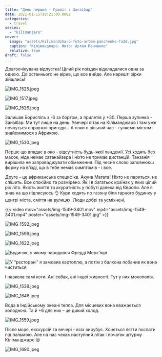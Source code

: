 ```yaml
---
title: "День перший - Приліт в Занзібар"
date: 2021-01-15T19:21:00.000Z
categories:
  - travel
series:
  - "kilimanjaro"
cover:
  image: "assets/kilimandzharo-foto-artem-panchenko-fa3d.jpg"
  caption: "Кіліманджаро. Фото: Артем Панченко"
  relative: true
draft: false
---
```


Довгоочікувана відпустка! Цілий рік поїздки відкладалися одна за одною. До останнього не вірив, що все вийде. Але нарешті зірки зійшлись!

![IMG_1525.jpeg](assets/img-1525-9d36.jpg)

![IMG_1517.jpeg](assets/img-1517-49f7.jpg)

![IMG_1526.jpeg](assets/img-1526-7a8b.jpg)

Залишав Бориспіль з -6 за бортом, а прилетів у +30. Перша зупинка - Занзібар. Ми тут лише на день. Увечері літак на Кіліманджаро і там уже почнуться справжні пригоди... А поки є вільний час - гуляємо містом і знайомимося з Африкою.

![IMG_1530.jpeg](assets/img-1530-3432.jpg)

Перше що впадає в око - відсутність будь-якої пандемії. Усі ходять без масок, ніде немає сатанайзера і ніхто не тримає дистанцій. Танзанія вирішила не запроваджувати обмеження. Під чесне слово заповнюєш форму на в'їзді, що в тебе немає симптомів - і все.

Друге – це африканська специфіка. Акуна Матата! Ніхто не париться, не спішить. Все спокійно та розмірено. Як і в багатьох країнах у яких цілий рік літо. Якість життя та акуратність у побуті далека від Європи. Але я знав на що підписуюсь 👌 Кури ходять по газону біля гарного будинку у центрі міста, сміття на вулицях. Люди добрі та усміхнені.

{{< video mov="assets/img-1549-3401.mov" mp4="assets/img-1549-3401.mp4" poster="assets/img-1549-3401.jpg" >}}

![IMG_1592.jpeg](assets/img-1592-24a1.jpg)

![IMG_1596.jpeg](assets/img-1596-0c7b.jpg)

![IMG_1622.jpeg](assets/img-1622-5797.jpg)

![Будинок, у якому народився Фредді Мерк'юрі](assets/budinok-u-yakomu-narodivsya-freddi-merkyuri-7a2b.jpg "Будинок, у якому народився Фредді Мерк'юрі")

![У “ресторані” я замовив картоплю, а потім з балкона побачив як вона чиститься](assets/u-restorani-ya-zamoviv-kartoplyu-a-potim-z-balkona-pobachiv-yak-vona-chistitsya-97d1.jpg "У “ресторані” я замовив картоплю, а потім з балкона побачив як вона чиститься")

І навкола самі коти. Ані собак, ані іншої живності. Тут у них монополія.

![IMG_1538.jpeg](assets/img-1538-a5d1.jpg)

![IMG_1646.jpeg](assets/img-1646-713d.jpg)

Вода в Індійському океані тепла. Для місцевих вона вважається холодною. Та й +6 для них – це дикий холод.

![IMG_1559.jpeg](assets/img-1559-6f6f.jpg)

Після моря, екскурсій та вечері - всіх вирубує. Хочеться лягти поспати під пальмою. Але на нас чекає наступний літак і початок штурму Кіліманджаро 😌

![IMG_1690.jpeg](assets/img-1690-74e9.jpg)
